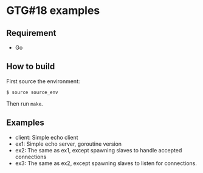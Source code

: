 # GTG#18 examples

## Requirement
* Go

## How to build
First source the environment:

    $ source source_env

Then run `make`.

## Examples
* client: Simple echo client
* ex1: Simple echo server, goroutine version
* ex2: The same as ex1, except spawning slaves to handle accepted connections
* ex3: The same as ex2, except spawning slaves to listen for connections.
